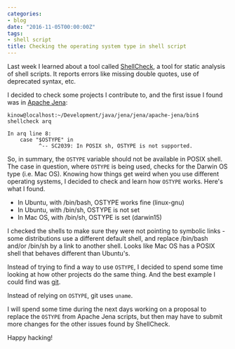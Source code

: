 ```yaml
---
categories:
- blog
date: "2016-11-05T00:00:00Z"
tags:
- shell script
title: Checking the operating system type in shell script
---
```


Last week I learned about a tool called [ShellCheck](https://github.com/koalaman/shellcheck), a tool
for static analysis of shell scripts. It reports errors like missing double quotes, use of deprecated
syntax, etc.

I decided to check some projects I contribute to, and the first issue I found was in
[Apache Jena](https://jena.apache.org):

```shell
kinow@localhost:~/Development/java/jena/jena/apache-jena/bin$ shellcheck arq

In arq line 8:
    case "$OSTYPE" in
          ^-- SC2039: In POSIX sh, OSTYPE is not supported.
```

So, in summary, the `OSTYPE` variable should not be available in POSIX shell. The case in question, where
`OSTYPE` is being used, checks for the Darwin OS type (i.e. Mac OS). Knowing how things get weird when you
use different operating systems, I decided to check and learn how `OSTYPE` works. Here's what I found.

* In Ubuntu, with /bin/bash, OSTYPE works fine (linux-gnu)
* In Ubuntu, with /bin/sh, OSTYPE is not set
* In Mac OS, with /bin/sh, OSTYPE is set (darwin15)

I checked the shells to make sure they were not pointing to symbolic links - some distributions
use a different default shell, and replace /bin/bash and/or /bin/sh by a link to another
shell. Looks like Mac OS has a POSIX shell that behaves different than Ubuntu's.

Instead of trying to find a way to use `OSTYPE`, I decided to spend some time looking at
how other projects do the same thing. And the best example I could find was
[git](https://git.kernel.org/cgit/git/git.git/tree/config.mak.uname).

Instead of relying on `OSTYPE`, git uses `uname`.

I will spend some time during the next days working on a proposal to replace the `OSTYPE`
from Apache Jena scripts, but then may have to submit more changes for the other issues
found by ShellCheck.

Happy hacking!
